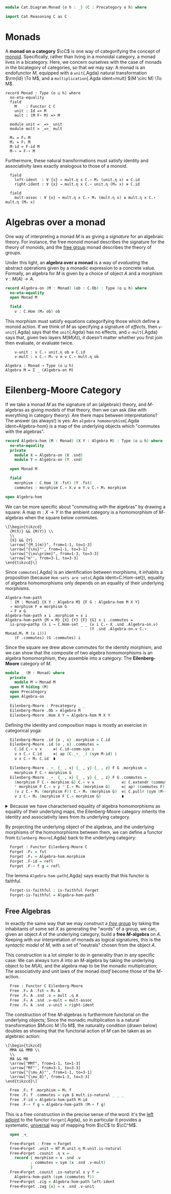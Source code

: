 <!--
```agda
open import Cat.Functor.Adjoint
open import Cat.Functor.Base
open import Cat.Prelude

open Functor
open _=>_
```
-->

```agda
module Cat.Diagram.Monad {o h : _} (C : Precategory o h) where

import Cat.Reasoning C as C
```

# Monads

A **monad on a category** $\cC$ is one way of categorifying the
concept of [monoid]. Specifically, rather than living in a monoidal
category, a monad lives in a bicategory. Here, we concern ourselves with
the case of monads in the bicategory of categories, so that we may say:
A monad is an endofunctor $M$, equipped with a `unit`{.Agda} natural
transformation $\rm{Id} \To M$, and a `multiplication`{.Agda
ident=mult} $(M \circ M) \To M$.

[monoid]: Algebra.Monoid.html

```
record Monad : Type (o ⊔ h) where
  no-eta-equality
  field
    M    : Functor C C
    unit : Id => M
    mult : (M F∘ M) => M

  module unit = _=>_ unit
  module mult = _=>_ mult

  M₀ = F₀ M
  M₁ = F₁ M
  M-id = F-id M
  M-∘ = F-∘ M
```

Furthermore, these natural transformations must satisfy identity and
associativity laws exactly analogous to those of a monoid.

```
  field
    left-ident  : ∀ {x} → mult.η x C.∘ M₁ (unit.η x) ≡ C.id
    right-ident : ∀ {x} → mult.η x C.∘ unit.η (M₀ x) ≡ C.id

  field
    mult-assoc : ∀ {x} → mult.η x C.∘ M₁ (mult.η x) ≡ mult.η x C.∘ mult.η (M₀ x)
```

# Algebras over a monad

One way of interpreting a monad $M$ is as giving a _signature_ for an
algebraic theory. For instance, the free monoid monad describes the
signature for the theory of monoids, and the [free group] monad
describes the theory of groups.

Under this light, an **algebra over a monad** is a way of _evaluating_
the abstract operations given by a monadic expression to a concrete
value. Formally, an algebra for $M$ is given by a choice of object $A$
and a morphism $\nu : M(A) \to A$.

[free group]: Algebra.Group.Free.html

```agda
record Algebra-on (M : Monad) (ob : C.Ob) : Type (o ⊔ h) where
  no-eta-equality
  open Monad M

  field
    ν : C.Hom (M₀ ob) ob
```

This morphism must satisfy equations categorifying those which define a
monoid action. If we think of $M$ as specifying a signature of
_effects_, then `v-unit`{.Agda} says that the `unit`{.Agda} has no
effects, and `v-mult`{.Agda} says that, given two layers $M(M(A))$, it
doesn't matter whether you first join then evaluate, or evaluate twice.

```
    ν-unit : ν C.∘ unit.η ob ≡ C.id
    ν-mult : ν C.∘ M₁ ν ≡ ν C.∘ mult.η ob

Algebra : Monad → Type (o ⊔ h)
Algebra M = Σ _ (Algebra-on M)
```

<!--
```agda
Algebra-on-pathp
  : ∀ {M} {X Y} (p : X ≡ Y) {A : Algebra-on M X} {B : Algebra-on M Y}
  → PathP (λ i → C.Hom (Monad.M₀ M (p i)) (p i)) (A .Algebra-on.ν) (B .Algebra-on.ν)
  → PathP (λ i → Algebra-on M (p i)) A B
Algebra-on-pathp over mults i .Algebra-on.ν = mults i
Algebra-on-pathp {M} over {A} {B} mults i .Algebra-on.ν-unit =
  is-prop→pathp (λ i → C.Hom-set _ _ (mults i C.∘ M.unit.η _) (C.id {x = over i}))
    (A .Algebra-on.ν-unit) (B .Algebra-on.ν-unit) i
  where module M = Monad M
Algebra-on-pathp {M} over {A} {B} mults i .Algebra-on.ν-mult =
  is-prop→pathp (λ i → C.Hom-set _ _ (mults i C.∘ M.M₁ (mults i)) (mults i C.∘ M.mult.η _))
    (A .Algebra-on.ν-mult) (B .Algebra-on.ν-mult) i
  where module M = Monad M
```
-->

# Eilenberg-Moore Category

If we take a monad $M$ as the signature of an (algebraic) theory, and
$M$-algebras as giving _models_ of that theory, then we can ask (like
with everything in category theory): Are there maps between
interpretations? The answer (as always!) is yes: An `algebra
homomorphism`{.Agda ident=Algebra-hom} is a map of the underlying
objects which "commutes with the algebras".

```agda
record Algebra-hom (M : Monad) (X Y : Algebra M) : Type (o ⊔ h) where
  no-eta-equality
  private
    module X = Algebra-on (X .snd)
    module Y = Algebra-on (Y .snd)

  open Monad M

  field
    morphism : C.Hom (X .fst) (Y .fst)
    commutes : morphism C.∘ X.ν ≡ Y.ν C.∘ M₁ morphism

open Algebra-hom
```

We can be more specific about "commuting with the algebras" by drawing a
square: A map $m : X \to Y$ in the ambient category is a homomorphism of
$M$-algebras when the square below commutes.

~~~{.quiver}
\[\begin{tikzcd}
  {M(X)} && {M(Y)} \\
  \\
  {X} && {Y}
  \arrow["{M_1(m)}", from=1-1, to=1-3]
  \arrow["{\nu}"', from=1-1, to=3-1]
  \arrow["{\nu\prime}", from=1-3, to=3-3]
  \arrow["m"', from=3-1, to=3-3]
\end{tikzcd}\]
~~~

Since `commutes`{.Agda} is an identification between morphisms, it
inhabits a proposition (because `Hom-sets are sets`{.Agda
ident=C.Hom-set}), equality of algebra homomorphisms only depends on an
equality of their underlying morphisms.

```
Algebra-hom-path
  : {M : Monad} {X Y : Algebra M} {F G : Algebra-hom M X Y}
  → morphism F ≡ morphism G
  → F ≡ G
Algebra-hom-path x i .morphism = x i
Algebra-hom-path {M = M} {X} {Y} {F} {G} x i .commutes =
  is-prop→pathp (λ i → C.Hom-set _ _ (x i C.∘ X .snd .Algebra-on.ν)
                                     (Y .snd .Algebra-on.ν C.∘ Monad.M₁ M (x i)))
    (F .commutes) (G .commutes) i
```

<!--
```agda
private unquoteDecl eqv = declare-record-iso eqv (quote Algebra-hom)
Algebra-hom-pathp
  : {M : Monad} {W X Y Z : Algebra M}
    {F : Algebra-hom M W X}
    {G : Algebra-hom M Y Z}
    (p : W ≡ Y)
    (q : X ≡ Z)
  → PathP _ (morphism F) (morphism G)
  → PathP (λ i → Algebra-hom M (p i) (q i)) F G
Algebra-hom-pathp p q r i .morphism = r i
Algebra-hom-pathp {M = M} {W} {X} {Y} {Z} {F} {G} p q r i .commutes =
  is-prop→pathp (λ i → C.Hom-set _ _ (r i C.∘ p i .snd .Algebra-on.ν)
                                     (q i .snd .Algebra-on.ν C.∘ Monad.M₁ M (r i)))
    (F .commutes) (G .commutes) i
```
-->

Since the square we drew above commutes for the identity morphism, and
we can show that the composite of two algebra homomorphisms is an
algebra homomorphism, they assemble into a category: The
**Eilenberg-Moore** category of $M$.

```agda
module _ (M : Monad) where
  private
    module M = Monad M
  open M hiding (M)
  open Precategory
  open Algebra-on

  Eilenberg-Moore : Precategory _ _
  Eilenberg-Moore .Ob = Algebra M
  Eilenberg-Moore .Hom X Y = Algebra-hom M X Y
```

Defining the identity and composition maps is mostly an exercise in
categorical yoga:

```agda
  Eilenberg-Moore .id {o , x} .morphism = C.id
  Eilenberg-Moore .id {o , x} .commutes =
    C.id C.∘ ν x     ≡⟨ C.id-comm-sym ⟩
    ν x C.∘ C.id     ≡⟨ ap (C._∘_ _) (sym M-id) ⟩
    ν x C.∘ M₁ C.id  ∎

  Eilenberg-Moore ._∘_ {_ , x} {_ , y} {_ , z} F G .morphism =
    morphism F C.∘ morphism G
  Eilenberg-Moore ._∘_ {_ , x} {_ , y} {_ , z} F G .commutes =
    (morphism F C.∘ morphism G) C.∘ ν x            ≡⟨ C.extendr (commutes G) ⟩
    ⌜ morphism F C.∘ ν y ⌝ C.∘ M₁ (morphism G)     ≡⟨ ap! (commutes F) ⟩
    (ν z C.∘ M₁ (morphism F)) C.∘ M₁ (morphism G)  ≡⟨ C.pullr (sym (M-∘ _ _)) ⟩
    ν z C.∘ M₁ (morphism F C.∘ morphism G)         ∎
```

<details>
<summary>
Because we have characterised equality of algebra homomorphisms as
equality of their underlying maps, the Eilenberg-Moore category inherits
the identity and associativity laws from its underlying category.
</summary>

```agda
  Eilenberg-Moore .idr f = Algebra-hom-path (C.idr (morphism f))
  Eilenberg-Moore .idl f = Algebra-hom-path (C.idl (morphism f))
  Eilenberg-Moore .assoc f g h = Algebra-hom-path (C.assoc _ _ _)
  Eilenberg-Moore .Hom-set X Y = Iso→is-hlevel 2 eqv (hlevel 2)
    where open C.HLevel-instance
```

</details>

By projecting the underlying object of the algebras, and the underlying
morphisms of the homomorphisms between them, we can define a functor
from `Eilenberg-Moore`{.Agda} back to the underlying category:

```agda
  Forget : Functor Eilenberg-Moore C
  Forget .F₀ = fst
  Forget .F₁ = Algebra-hom.morphism
  Forget .F-id = refl
  Forget .F-∘ f g = refl
```

The lemma `Algebra-hom-path`{.Agda} says exactly that this functor is
faithful.

```agda
  Forget-is-faithful : is-faithful Forget
  Forget-is-faithful = Algebra-hom-path
```

## Free Algebras

In exactly the same way that we may construct a _[free group]_ by taking
the inhabitants of some set $X$ as generating the "words" of a group, we
can, given an object $A$ of the underlying category, build a **free
$M$-algebra** on $A$. Keeping with our interpretation of monads as
logical signatures, this is the _syntactic model_ of $M$, with a set of
"neutrals" chosen from the object $A$.

[free group]: Algebra.Group.Free.html

This construction is a lot simpler to do in generality than in any
specific case: We can always turn $A$ into an $M$-algebra by taking the
underlying object to be $M(A)$, and the algebra map to be the monadic
multiplication; The associativity and unit laws of the monad _itself_
become those of the $M$-action.

```agda
  Free : Functor C Eilenberg-Moore
  Free .F₀ A .fst = M₀ A
  Free .F₀ A .snd .ν = mult .η A
  Free .F₀ A .snd .ν-mult = mult-assoc
  Free .F₀ A .snd .ν-unit = right-ident
```

The construction of free $M$-algebras is furthermore functorial on the
underlying objects; Since the monadic multiplication is a natural
transformation $M\circ M \To M$, the naturality condition (drawn below)
doubles as showing that the functorial action of $M$ can be taken as an
algebraic action:

~~~{.quiver}
\[\begin{tikzcd}
  MMA && MMB \\
  \\
  MA && MB
  \arrow["MMf", from=1-1, to=1-3]
  \arrow["Mf"', from=3-1, to=3-3]
  \arrow["{\mu_A}"', from=1-1, to=3-1]
  \arrow["{\mu_B}", from=1-3, to=3-3]
\end{tikzcd}\]
~~~

```agda
  Free .F₁ f .morphism = M₁ f
  Free .F₁ f .commutes = sym $ mult.is-natural _ _ _
  Free .F-id = Algebra-hom-path M-id
  Free .F-∘ f g = Algebra-hom-path (M-∘ f g)
```

This is a free construction in the precise sense of the word: it's the
[left adjoint] to the functor `Forget`{.Agda}, so in particular it
provides a systematic, [universal] way of mapping from $\cC$ to
$\cC^M$.

[left adjoint]: Cat.Functor.Adjoint.html
[universal]: Cat.Functor.Adjoint.html#universal-morphisms

```agda
  open _⊣_

  Free⊣Forget : Free ⊣ Forget
  Free⊣Forget .unit = NT M.unit.η M.unit.is-natural
  Free⊣Forget .counit .η x =
    record { morphism = x .snd .ν
           ; commutes = sym (x .snd .ν-mult)
           }
  Free⊣Forget .counit .is-natural x y f =
    Algebra-hom-path (sym (commutes f))
  Free⊣Forget .zig = Algebra-hom-path left-ident
  Free⊣Forget .zag {x} = x .snd .ν-unit
```
